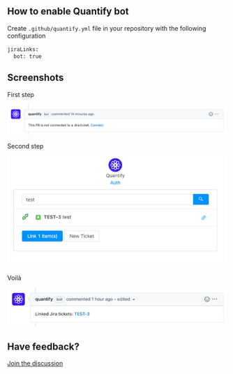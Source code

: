 ## How to enable Quantify bot

Create `.github/quantify.yml` file in your repository with the following configuration

```
jiraLinks:
  bot: true
```

## Screenshots

First step

![Initial comment](./static/bot-comment-before.png)

Second step

![Issue picker](./static/issue-picker.png)

Voilà

![Linked comment](./static/bot-comment-linked.png)

## Have feedback?

[Join the discussion](https://github.com/quantify/github-bot/discussions)
